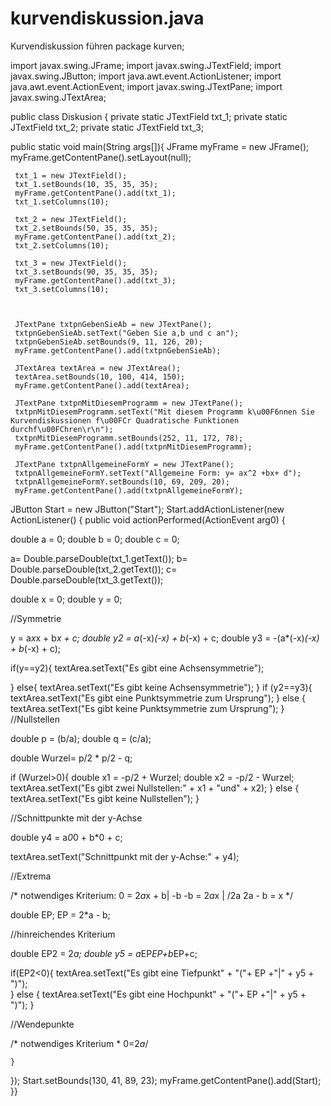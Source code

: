 # kurvendiskussion.java
Kurvendiskussion führen
package kurven;

import javax.swing.JFrame;
import javax.swing.JTextField;
import javax.swing.JButton;
import java.awt.event.ActionListener;
import java.awt.event.ActionEvent;
import javax.swing.JTextPane;
import javax.swing.JTextArea;


public class Diskusion {
	private static JTextField txt_1;
	private static JTextField txt_2;
	private static JTextField txt_3;
	
 public static void main(String args[]){
	 JFrame myFrame = new JFrame();
	 myFrame.getContentPane().setLayout(null);
	 
	 txt_1 = new JTextField();
	 txt_1.setBounds(10, 35, 35, 35);
	 myFrame.getContentPane().add(txt_1);
	 txt_1.setColumns(10);
	 
	 txt_2 = new JTextField();
	 txt_2.setBounds(50, 35, 35, 35);
	 myFrame.getContentPane().add(txt_2);
	 txt_2.setColumns(10);
	 
	 txt_3 = new JTextField();
	 txt_3.setBounds(90, 35, 35, 35);
	 myFrame.getContentPane().add(txt_3);
	 txt_3.setColumns(10);
	 
	 
	 
	 JTextPane txtpnGebenSieAb = new JTextPane();
	 txtpnGebenSieAb.setText("Geben Sie a,b und c an");
	 txtpnGebenSieAb.setBounds(9, 11, 126, 20);
	 myFrame.getContentPane().add(txtpnGebenSieAb);
	 
	 JTextArea textArea = new JTextArea();
	 textArea.setBounds(10, 100, 414, 150);
	 myFrame.getContentPane().add(textArea);
	 
	 JTextPane txtpnMitDiesemProgramm = new JTextPane();
	 txtpnMitDiesemProgramm.setText("Mit diesem Programm k\u00F6nnen Sie Kurvendiskussionen f\u00FCr Quadratische Funktionen durchf\u00FChren\r\n");
	 txtpnMitDiesemProgramm.setBounds(252, 11, 172, 78);
	 myFrame.getContentPane().add(txtpnMitDiesemProgramm);
	 
	 JTextPane txtpnAllgemeineFormY = new JTextPane();
	 txtpnAllgemeineFormY.setText("Allgemeine Form: y= ax^2 +bx+ d");
	 txtpnAllgemeineFormY.setBounds(10, 69, 209, 20);
	 myFrame.getContentPane().add(txtpnAllgemeineFormY);
	 
 
 JButton Start = new JButton("Start");
 Start.addActionListener(new ActionListener() {
 	public void actionPerformed(ActionEvent arg0) {
 	
 
 
 double a = 0;
 double b = 0;
 double c = 0;
 
 a= Double.parseDouble(txt_1.getText());
 b= Double.parseDouble(txt_2.getText());
 c= Double.parseDouble(txt_3.getText());
 
 
 double x = 0;
 double y = 0;

 //Symmetrie
 
 y = a*x*x + b*x + c; 
 double y2 = a*(-x)*(-x) + b*(-x) + c;
 double y3 = -(a*(-x)*(-x) + b*(-x) + c);
 
 if(y==y2){
	 textArea.setText("Es gibt eine Achsensymmetrie");
	 
 }
 else{
	 textArea.setText("Es gibt keine Achsensymmetrie");
 }
 if (y2==y3){
	 textArea.setText("Es gibt eine Punktsymmetrie zum Ursprung");
 }
 else {
	 textArea.setText("Es gibt keine Punktsymmetrie zum Ursprung");
 }
 	//Nullstellen
 
 double p = (b/a);
 double q = (c/a);
 
 double Wurzel= p/2 * p/2 - q;
  
 if (Wurzel>0){
	 double x1 = -p/2 + Wurzel;
	 double x2 = -p/2 - Wurzel;
	 textArea.setText("Es gibt zwei Nullstellen:" + x1 + "und" + x2);
 }
 else {
	 textArea.setText("Es gibt keine Nullstellen");
 }
  
 //Schnittpunkte mit der y-Achse
 
 double y4 = a*0*0 + b*0 + c;
 
  textArea.setText("Schnittpunkt mit der y-Achse:" + y4);
  
  //Extrema
  
   /* notwendiges Kriterium:
      0 = 2*a*x + b| -b
     -b = 2*a*x | /2a
     2a - b = x */ 
  
   double EP;
   EP = 2*a - b;
   
   //hinreichendes Kriterium
   
   double EP2 = 2*a;
   double y5 = a*EP*EP+b*EP+c;
   
   if(EP2<0){
	   textArea.setText("Es gibt eine Tiefpunkt" + "("+ EP +"|" + y5 + ")");	   
   }
   else {
	   textArea.setText("Es gibt eine Hochpunkt" + "("+ EP +"|" + y5 + ")");
   }
   
   //Wendepunkte
   
   /* notwendiges Kriterium
    * 0=2*a*/
   
 	}
 });
 Start.setBounds(130, 41, 89, 23);
 myFrame.getContentPane().add(Start);
 }}
